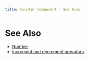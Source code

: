 ```yaml
---
title: Counter Component - See Also
---
```

# See Also

* [Number](https://en.wikipedia.org/wiki/Number)
* [Increment and decrement operators](https://en.wikipedia.org/wiki/Increment_and_decrement_operators)